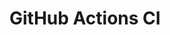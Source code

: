 # GitHub Actions CI






































































































































































































































































































































































































































































































































































































































































































































































































































































































































































































































































































































































































































































































































































































































































































































































































































































































































































































































































































































































































































































































































































































































































































































































































































































































































































































































































































